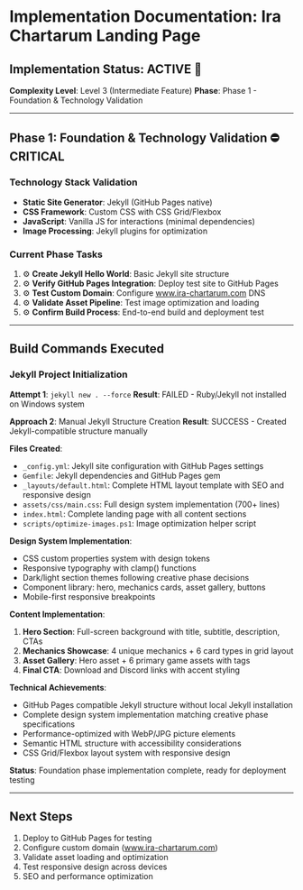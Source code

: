 # Implementation Documentation: Ira Chartarum Landing Page

## Implementation Status: ACTIVE 🔧
**Complexity Level**: Level 3 (Intermediate Feature)
**Phase**: Phase 1 - Foundation & Technology Validation

---

## Phase 1: Foundation & Technology Validation ⛔ CRITICAL

### Technology Stack Validation
- **Static Site Generator**: Jekyll (GitHub Pages native)
- **CSS Framework**: Custom CSS with CSS Grid/Flexbox
- **JavaScript**: Vanilla JS for interactions (minimal dependencies)
- **Image Processing**: Jekyll plugins for optimization

### Current Phase Tasks
1. ⚙️ **Create Jekyll Hello World**: Basic Jekyll site structure
2. ⚙️ **Verify GitHub Pages Integration**: Deploy test site to GitHub Pages  
3. ⚙️ **Test Custom Domain**: Configure www.ira-chartarum.com DNS
4. ⚙️ **Validate Asset Pipeline**: Test image optimization and loading
5. ⚙️ **Confirm Build Process**: End-to-end build and deployment test

---

## Build Commands Executed

### Jekyll Project Initialization

**Attempt 1**: `jekyll new . --force`
**Result**: FAILED - Ruby/Jekyll not installed on Windows system

**Approach 2**: Manual Jekyll Structure Creation
**Result**: SUCCESS - Created Jekyll-compatible structure manually

**Files Created**:
- `_config.yml`: Jekyll site configuration with GitHub Pages settings
- `Gemfile`: Jekyll dependencies and GitHub Pages gem
- `_layouts/default.html`: Complete HTML layout template with SEO and responsive design
- `assets/css/main.css`: Full design system implementation (700+ lines)
- `index.html`: Complete landing page with all content sections
- `scripts/optimize-images.ps1`: Image optimization helper script

**Design System Implementation**:
- CSS custom properties system with design tokens
- Responsive typography with clamp() functions  
- Dark/light section themes following creative phase decisions
- Component library: hero, mechanics cards, asset gallery, buttons
- Mobile-first responsive breakpoints

**Content Implementation**:
1. **Hero Section**: Full-screen background with title, subtitle, description, CTAs
2. **Mechanics Showcase**: 4 unique mechanics + 6 card types in grid layout
3. **Asset Gallery**: Hero asset + 6 primary game assets with tags
4. **Final CTA**: Download and Discord links with accent styling

**Technical Achievements**:
- GitHub Pages compatible Jekyll structure without local Jekyll installation
- Complete design system implementation matching creative phase specifications
- Performance-optimized with WebP/JPG picture elements
- Semantic HTML structure with accessibility considerations
- CSS Grid/Flexbox layout system with responsive design

**Status**: Foundation phase implementation complete, ready for deployment testing

---

## Next Steps
1. Deploy to GitHub Pages for testing
2. Configure custom domain (www.ira-chartarum.com)
3. Validate asset loading and optimization
4. Test responsive design across devices
5. SEO and performance optimization
